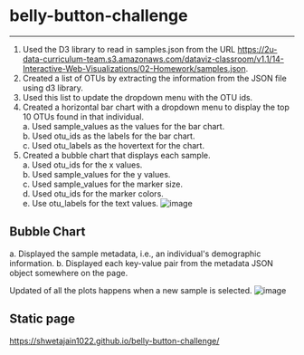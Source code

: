 # belly-button-challenge
------------------------------------------

1. Used the D3 library to read in samples.json from the URL https://2u-data-curriculum-team.s3.amazonaws.com/dataviz-classroom/v1.1/14-Interactive-Web-Visualizations/02-Homework/samples.json. 
2. Created a list of OTUs by extracting the information from the JSON file using d3 library. 
3. Used this list to update the dropdown menu with the OTU ids. 
4. Created a horizontal bar chart with a dropdown menu to display the top 10 OTUs found in that individual. \
a. Used sample_values as the values for the bar chart. \
b. Used otu_ids as the labels for the bar chart. \
c. Used otu_labels as the hovertext for the chart. 
5. Created a bubble chart that displays each sample. \
a. Used otu_ids for the x values. \
b. Used sample_values for the y values. \
c. Used sample_values for the marker size. \
d. Used otu_ids for the marker colors. \
e. Use otu_labels for the text values. 
![image](https://user-images.githubusercontent.com/40103518/229263226-051231c7-0582-414e-9457-22bb9502e0fc.png)

Bubble Chart
--------------------------
a. Displayed the sample metadata, i.e., an individual's demographic information. 
b. Displayed each key-value pair from the metadata JSON object somewhere on the page.

Updated of all the plots happens when a new sample is selected. 
![image](https://user-images.githubusercontent.com/40103518/229263297-fe86703a-ad82-4375-a5ea-11a904b47bbf.png)


Static page
------------------------
https://shwetajain1022.github.io/belly-button-challenge/ 
